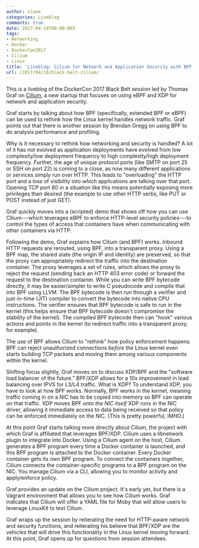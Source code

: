 ```yaml
---
author: slowe
categories: Liveblog
comments: true
date: 2017-04-18T00:00:00Z
tags:
- Networking
- Docker
- DockerCon2017
- Cilium
- Linux
title: 'Liveblog: Cilium for Network and Application Security with BPF and XDP'
url: /2017/04/18/black-belt-cilium/
---
```


This is a liveblog of the DockerCon 2017 Black Belt session led by Thomas Graf on [Cilium][link-1], a new startup that focuses on using eBPF and XDP for network and application security.<!--more-->

Graf starts by talking about how BPF (specifically, extended BPF or eBPF) can be used to rethink how the Linux kernel handles network traffic. Graf points out that there is another session by Brendan Gregg on using BPF to do analysis performance and profiling.

Why is it necessary to rethink how networking and security is handled? A lot of it has not evolved as application deployments have evolved from low complexity/low deployment frequency to high complexity/high deployment frequency. Further, the age of unique protocol ports (like SMTP on port 25 or SSH on port 22) is coming to a close, as now many different applications or services simply run over HTTP. This leads to "overloading" the HTTP port and a loss of visibility into _which_ applications are talking over that port. Opening TCP port 80 in a situation like this means potentially exposing more privileges than desired (the example to use other HTTP verbs, like PUT or POST instead of just GET).

Graf quickly moves into a (scripted) demo that shows off how you can use Cilium---which leverages eBPF to enforce HTTP-level security policies---to control the types of access that containers have when communicating with other containers via HTTP.

Following the demo, Graf explains how Cilium (and BPF) works. Inbound HTTP requests are rerouted, using BPF, into a transparent proxy. Using a BPF map, the shared state (the origin IP and identity) are preserved, so that the proxy can appropriately redirect the traffic into the destination container. The proxy leverages a set of rules, which allows the proxy to reject the request (sending back an HTTP 403 error code) or forward the request to the destination container. While you can write BPF bytecode directly, it may be easier/simpler to write C pseudocode and compile that into BPF using LLVM. The BPF bytecode is then run through a verifier and just-in-time (JIT) compiler to convert the bytecode into native CPU instructions. The verifier ensures that BPF bytecode is safe to run in the kernel (this helps ensure that BPF bytecode doesn't compromise the stability of the kernel). The compiled BPF bytecode then can "hook" various actions and points in the kernel (to redirect traffic into a transparent proxy, for example).

The use of BPF allows Cilium to "rethink" how policy enforcement happens. BPF can reject unauthorized connections _before_ the Linux kernel even starts building TCP packets and moving them among various components within the kernel.

Shifting focus slightly, Graf moves on to discuss XDP/BPF and the "software load balancer of the future." BPF/XDP allows for a 10x improvement in load balancing over IPVS for L3/L4 traffic. What is XDP? To understand XDP, you have to look at how BPF works. Normally, BPF works in the kernel, meaning traffic coming in on a NIC has to be copied into memory so BPF can operate on that traffic. XDP moves BPF _onto the NIC itself_ XDP runs in the NIC driver, allowing it immediate access to data being received so that policy can be enforced immediately on the NIC. (This is pretty powerful, IMHO.)

At this point Graf starts talking more directly about Cilium, the project with which Graf is affiliated that leverages BPF/XDP. Cilium uses a libnetwork plugin to integrate into Docker. Using a Cilium agent on the host, Cilium generates a BPF program every time a Docker container is launched, and this BPF program is attached to the Docker container. Every Docker container gets its own BPF program. To connect the containers together, Cilium connects the container-specific programs to a BPF program on the NIC. You manage Cilium via a CLI, allowing you to monitor activity and apply/enforce policy.

Graf provides an update on the Cilium project. It's early yet, but there is a Vagrant environment that allows you to see how Cilium works. Graf indicates that Cilium will offer a YAML file for Moby that will allow users to leverage LinuxKit to test Cilium.

Graf wraps up the session by reiterating the need for HTTP-aware network and security functions, and reiterating his believe that BPF/XDP are the vehicles that will drive this functionality in the Linux kernel moving forward. At this point, Graf opens up for questions from session attendees.


[link-1]: http://cilium.io/
